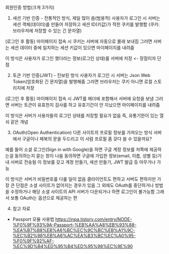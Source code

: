 회원인증 방법(크게 3가지)

1. 세션 기반 인증 - 전통적인 방식, 제일 많이 씀(범용적)
사용자가 로그인 시 서버는 세션 객체(데이터)를 만들어 저장하고 세션 ID(키값)가 적힌 쿠키를 발행함
(쿠키: 브라우저에 저장할 수 있는 긴 문자열)

(로그인 후 활동) 마이페이지 접속 시 쿠키는 서버에 자동으로 몰래 보내짐
그러면 서버는 세션 데이터 중에 일치하는 세션 키값이 있으면 마이페이지를 내려줌

이 방식은 사용자가 로그인 했다라는 정보(로그인 상태)를 서버에 저장 <- 장점이자 단점

2. 토큰 기반 인증(JWT) - 진보된 방식
사용자가 로그인 시 서버는 Json Web Token(암호화된 긴 문자열)을 발행해줌
그러면 브라우저는 쿠키 아니면 로컬 스토리지에 저장

(로그인 후 활동) 마이페이지 접속 시 JWT를 헤더에 포함해서 서버에 요청을 보냄
그러면 서버는 토큰이 유효한지 검사를 하고 유효기간이 안 지났으면 마이페이지를 내려줌

이 방식은 서버가 사용자들의 로그인 상태를 저장할 필요가 없음
즉, 유통기한이 있는 열쇠 같은 개념

3. OAuth(Open Authentication)
다른 사이트의 프로필 정보를 가져오는 방식
서버에서 구글이나 페북의 문을 두드리고 이 사람 프로필 좀 갖다 쓸 수 있을까요?

예를 들어 소셜 로그인(Sign in with Google)을 하면
구글 계정 정보를 저쪽에 제공하는걸 동의하는지 묻는 창이 나옴
동의하면 구글에 가입한 정보(email, 이름, 성별 등)가 내 서버로 전송됨
이 정보를 갖고 계정 만들기, 세션 만들기, JWT 발급 등 아무거나 가능

이 방식은 서버가 비밀번호를 다룰 일이 없음
클라이언트도 편하고 서버도 편하지만
가장 큰 단점은 소셜 사이트가 없어지는 경우가 있음
그 외에도 OAuth를 중단하거나 방법을 수정하거나 해당 소셜 사이트의 API 서버가 다운되거나 하면
로그인이 불가능함
그래서 보통 OAuth는 옵션으로 제공하는 편

4. 참고 자료
- Passport 모듈 사용법
https://inpa.tistory.com/entry/NODE-%F0%9F%93%9A-Passport-%EB%AA%A8%EB%93%88-%EA%B7%B8%EB%A6%BC%EC%9C%BC%EB%A1%9C-%EC%B2%98%EB%A6%AC%EA%B3%BC%EC%A0%95-%F0%9F%92%AF-%EC%9D%B4%ED%95%B4%ED%95%98%EC%9E%90